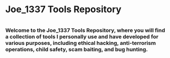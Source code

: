 <h1> Joe_1337 Tools Repository <h1>
<h3>Welcome to the Joe_1337 Tools Repository, where you will find a collection of tools I personally use and have developed for various purposes, including ethical hacking, anti-terrorism operations, child safety, scam baiting, and bug hunting.<h3>
